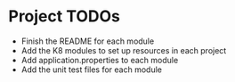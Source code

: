 # Project TODOs

- Finish the README for each module
- Add the K8 modules to set up resources in each project
- Add application.properties to each module
- Add the unit test files for each module